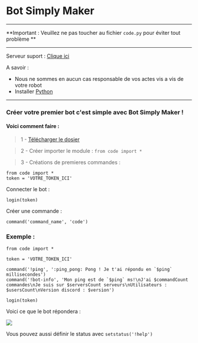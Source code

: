 # Bot Simply Maker

---

**Important : Veuillez ne pas toucher au fichier `code.py` pour éviter tout problème **

---

Serveur suport : [Clique ici](https://discord.gg/)


A savoir :

- Nous ne sommes en aucun cas responsable de vos actes vis a vis de votre robot
- Installer [Python](https://python.org)

---

### Créer votre premier bot c'est simple avec Bot Simply Maker !

#### Voici comment faire : 

> 1 - [Télécharger le dosier](https://github.com/liamgen/botsimplymaker)

> 2 - Créer importer le module : `from code import *`

> 3 - Créations de premieres commandes :

```
from code import *
token = 'VOTRE_TOKEN_ICI'
```

Connecter le bot :

```
login(token)
```

Créer une commande :

```
command('command_name', 'code')
```

### Exemple :

```
from code import *

token = 'VOTRE_TOKEN_ICI'

command('!ping', ':ping_pong: Pong ! Je t'ai répondu en `$ping` millisecondes')
command('!bot-info', 'Mon ping est de `$ping` ms!\nJ'ai $commandCount commandes\nJe suis sur $serversCount serveurs\nUtilisateurs : $usersCount\nVersion discord : $version')

login(token)
```

Voici ce que le bot répondera :
 
<img src="https://skyris.liamgen.repl.co/screen.png">

Vous pouvez aussi définir le status avec `setstatus('!help')`

